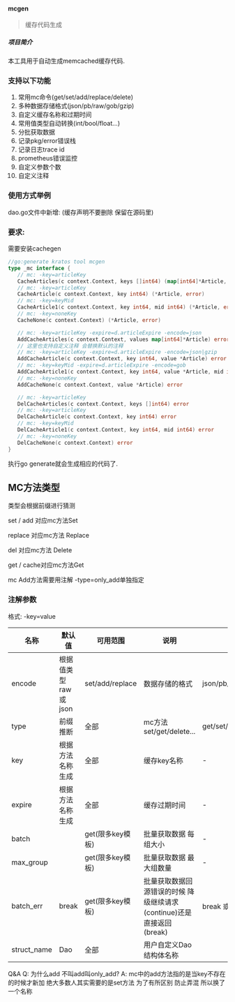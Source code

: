 #### mcgen

> 缓存代码生成

##### 项目简介
本工具用于自动生成memcached缓存代码.

### 支持以下功能

1. 常用mc命令(get/set/add/replace/delete)
2. 多种数据存储格式(json/pb/raw/gob/gzip)
3. 自定义缓存名称和过期时间
4. 常用值类型自动转换(int/bool/float...)
5. 分批获取数据 
6. 记录pkg/error错误栈
7. 记录日志trace id
8. prometheus错误监控
9. 自定义参数个数
10. 自定义注释

### 使用方式举例
dao.go文件中新增: (缓存声明不要删除 保留在源码里)

### 要求:
需要安装cachegen

```go
//go:generate kratos tool mcgen
type _mc interface {
   // mc: -key=articleKey
   CacheArticles(c context.Context, keys []int64) (map[int64]*Article, error)
   // mc: -key=articleKey
   CacheArticle(c context.Context, key int64) (*Article, error)
   // mc: -key=keyMid
   CacheArticle1(c context.Context, key int64, mid int64) (*Article, error)
   // mc: -key=noneKey
   CacheNone(c context.Context) (*Article, error)

   // mc: -key=articleKey -expire=d.articleExpire -encode=json
   AddCacheArticles(c context.Context, values map[int64]*Article) error
   // 这里也支持自定义注释 会替换默认的注释
   // mc: -key=articleKey -expire=d.articleExpire -encode=json|gzip
   AddCacheArticle(c context.Context, key int64, value *Article) error
   // mc: -key=keyMid -expire=d.articleExpire -encode=gob
   AddCacheArticle1(c context.Context, key int64, value *Article, mid int64) error
   // mc: -key=noneKey
   AddCacheNone(c context.Context, value *Article) error

   // mc: -key=articleKey
   DelCacheArticles(c context.Context, keys []int64) error
   // mc: -key=articleKey
   DelCacheArticle(c context.Context, key int64) error
   // mc: -key=keyMid
   DelCacheArticle1(c context.Context, key int64, mid int64) error
   // mc: -key=noneKey
   DelCacheNone(c context.Context) error
}
```
执行go generate就会生成相应的代码了.

## MC方法类型

类型会根据前缀进行猜测

set / add 对应mc方法Set

replace 对应mc方法 Replace

del 对应mc方法 Delete

get / cache对应mc方法Get

mc Add方法需要用注解 -type=only_add单独指定

### 注解参数

格式: -key=value

| 名称        | 默认值              | 可用范围         | 说明                                                         | 可选值                       | 示例                       |
| ----------- | ------------------- | ---------------- | ------------------------------------------------------------ | ---------------------------- | -------------------------- |
| encode      | 根据值类型raw或json | set/add/replace  | 数据存储的格式                                               | json/pb/raw/gob/gzip         | json 或 json\|gzip 或gob等 |
| type        | 前缀推断            | 全部             | mc方法 set/get/delete...                                     | get/set/del/replace/only_add | get 或 replace 等          |
| key         | 根据方法名称生成    | 全部             | 缓存key名称                                                  | -                            | articleKey                 |
| expire      | 根据方法名称生成    | 全部             | 缓存过期时间                                                 | -                            | d.articleExpire            |
| batch       |                     | get(限多key模板) | 批量获取数据 每组大小                                        | -                            | 100                        |
| max_group   |                     | get(限多key模板) | 批量获取数据 最大组数量                                      | -                            | 10                         |
| batch_err   | break               | get(限多key模板) | 批量获取数据回源错误的时候 降级继续请求(continue)还是直接返回(break) | break 或 continue            | continue                   |
| struct_name | Dao                 | 全部             | 用户自定义Dao结构体名称                                      |                              | MemcacheDao                |

Q&A
  Q: 为什么add 不叫add叫only_add? 
  A: mc中的add方法指的是当key不存在的时候才新加 绝大多数人其实需要的是set方法 为了有所区别 防止弄混 所以换了一个名称
